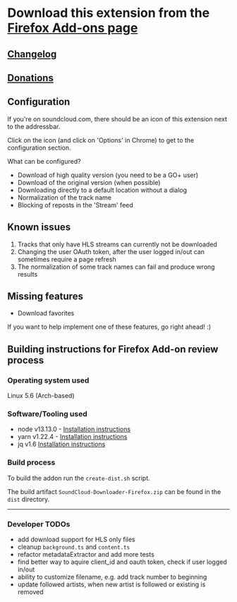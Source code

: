 # Download this extension from the [Firefox Add-ons page](https://addons.mozilla.org/firefox/addon/soundcloud-dl)

## [Changelog](./CHANGELOG.md)

## [Donations](https://www.paypal.me/nottobii)

## Configuration

If you're on soundcloud.com, there should be an icon of this extension next to the addressbar.

Click on the icon (and click on 'Options' in Chrome) to get to the configuration section.

What can be configured?

- Download of high quality version (you need to be a GO+ user)
- Download of the original version (when possible)
- Downloading directly to a default location without a dialog
- Normalization of the track name
- Blocking of reposts in the 'Stream' feed

## Known issues

1. Tracks that only have HLS streams can currently not be downloaded
2. Changing the user OAuth token, after the user logged in/out can sometimes require a page refresh
3. The normalization of some track names can fail and produce wrong results

## Missing features

- Download favorites

If you want to help implement one of these features, go right ahead! :)

## Building instructions for Firefox Add-on review process

### Operating system used

Linux 5.6 (Arch-based)

### Software/Tooling used

- node v13.13.0 - [Installation instructions](https://nodejs.org/en/download/)
- yarn v1.22.4 - [Installation instructions](https://classic.yarnpkg.com/en/docs/install)
- jq v1.6 [Installation instructions](https://stedolan.github.io/jq/download/)

### Build process

To build the addon run the `create-dist.sh` script.

The build artifact `SoundCloud-Downloader-Firefox.zip` can be found in the `dist` directory.

<hr />

### Developer TODOs

- add download support for HLS only files
- cleanup `background.ts` and `content.ts`
- refactor metadataExtractor and add more tests
- find better way to aquire client_id and oauth token, check if user logged in/out
- ability to customize filename, e.g. add track number to beginning
- update followed artists, when new artist is followed or existing is removed
